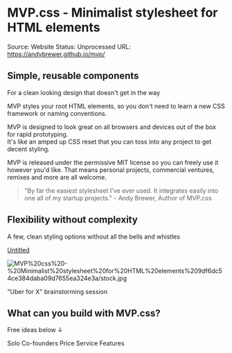 # MVP.css - Minimalist stylesheet for HTML elements

Source: Website
Status: Unprocessed
URL: https://andybrewer.github.io/mvp/

## Simple, reusable components

For a clean looking design that doesn't get in the way

MVP styles your root HTML elements, so you don't need to learn a new CSS framework or naming conventions.

MVP is designed to look great on all browsers and devices out of the box for rapid prototyping.  
It's like an amped up CSS reset that you can toss into any project to get decent styling.

MVP is released under the permissive MIT license so you can freely use it however you'd like. 
That means personal projects, commercial ventures, remixes and more are all welcome.

> "By far the easiest stylesheet I've ever used. It integrates easily into one all of my startup projects." - Andy Brewer, Author of MVP.css
> 

## Flexibility without complexity

A few, clean styling options without all the bells and whistles

[Untitled](MVP%20css%20-%20Minimalist%20stylesheet%20for%20HTML%20elements%209df6dc54ce384daba09d7655ea324e3a/Untitled%20Database%20b0f6254675f6413c9d287b41c1a77f6c.csv)

![MVP%20css%20-%20Minimalist%20stylesheet%20for%20HTML%20elements%209df6dc54ce384daba09d7655ea324e3a/stock.jpg](MVP%20css%20-%20Minimalist%20stylesheet%20for%20HTML%20elements%209df6dc54ce384daba09d7655ea324e3a/stock.jpg)

"Uber for X" brainstorming session

## What can you build with MVP.css?

Free ideas below ↓

Solo  Co-founders   Price  Service  Features